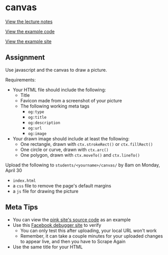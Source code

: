 # canvas

[View the lecture notes](/lectures/week4)

[View the example code](/homework/canvas/example)

[View the example site](https://mpaulweeks.github.io/cfc2018/homework/canvas/example)

## Assignment

Use javascript and the canvas to draw a picture.

Requirements:
- Your HTML file should include the following:
  - Title
  - Favicon made from a screenshot of your picture
  - The following working meta tags
    - `og:type`
    - `og:title`
    - `og:description`
    - `og:url`
    - `og:image`
- Your drawn image should include at least the following:
  - One rectangle, drawn with `ctx.strokeRect()` or `ctx.fillRect()`
  - One circle or curve, drawn with `ctx.arc()`
  - One polygon, drawn with `ctx.moveTo()` and `ctx.lineTo()`

Upload the following to `students/<yourname>/canvas/` by 8am on Monday, April 30
- `index.html`
- a `css` file to remove the page's default margins
- a `js` file for drawing the picture

## Meta Tips
- You can view the [pink site's source code](https://github.com/mpaulweeks/cfc2018/blob/master/index.html) as an example
- Use this [Facebook debugger site](https://developers.facebook.com/tools/debug/sharing) to verify
  - You can only test this after uploading, your local URL won't work
  - Remember, it can take a couple minutes for your uploaded changes to appear live, and then you have to Scrape Again
- Use the same title for your HTML <title> and the meta title
- Image urls have to be absolute, ie with the "http://" beginning

## Canvas Tips
- Guide on how to use [<canvas>](canvas.md)
- Strings, like colors and hex codes, needs quotes around them like `"this"`, but variable names like `canvas` and numbers don't need quotes
- Totally stuck? Try inspecting the page and checking the Console for errors:
![](console.png)
